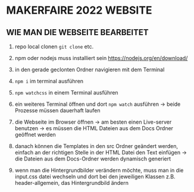# MAKERFAIRE 2022 WEBSITE

## WIE MAN DIE WEBSEITE BEARBEITET

1. repo local clonen `git clone` etc.

2. npm oder nodejs muss installiert sein https://nodejs.org/en/download/

3. in den gerade geclonten Ordner navigieren mit dem Terminal

4. `npm i` im terminal ausführen

5. `npm watchcss` in einem Terminal ausführen

6. ein weiteres Terminal öffnen und dort `npm watch` ausführen -> beide Prozesse müssen dauerhaft laufen

7. die Webseite im Browser öffnen -> am besten einen Live-server benutzen -> es müssen die HTML Dateien aus dem Docs Ordner geöffnet werden

8. danach können die Templates in den src Ordner geändert werden, einfach an der richtigen Stelle in der HTML Datei den Text einfügen -> die Dateien aus dem Docs-Ordner werden dynamisch generiert

9. wenn man die Hintergrundbilder verändern möchte, muss man in die input.css datei wechseln und dort bei den jeweiligen Klassen z.B. header-allgemein, das Hintergrundbild ändern
